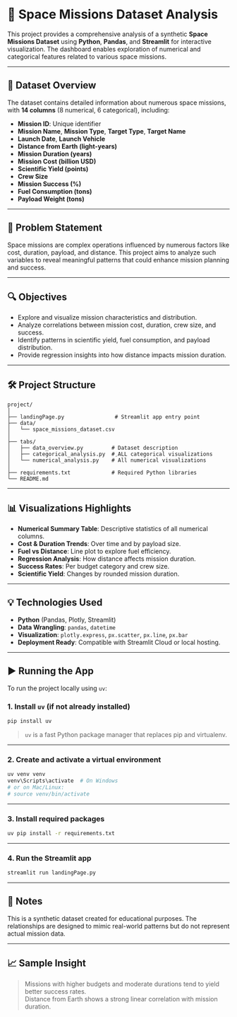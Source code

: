 # 🚀 Space Missions Dataset Analysis

This project provides a comprehensive analysis of a synthetic **Space Missions Dataset** using **Python**, **Pandas**, and **Streamlit** for interactive visualization. The dashboard enables exploration of numerical and categorical features related to various space missions.

---

## 📂 Dataset Overview

The dataset contains detailed information about numerous space missions, with **14 columns** (8 numerical, 6 categorical), including:

- **Mission ID**: Unique identifier  
- **Mission Name**, **Mission Type**, **Target Type**, **Target Name**  
- **Launch Date**, **Launch Vehicle**  
- **Distance from Earth (light-years)**  
- **Mission Duration (years)**  
- **Mission Cost (billion USD)**  
- **Scientific Yield (points)**  
- **Crew Size**  
- **Mission Success (%)**  
- **Fuel Consumption (tons)**  
- **Payload Weight (tons)**  

---

## 🎯 Problem Statement

Space missions are complex operations influenced by numerous factors like cost, duration, payload, and distance. This project aims to analyze such variables to reveal meaningful patterns that could enhance mission planning and success.

---

## 🔍 Objectives

- Explore and visualize mission characteristics and distribution.
- Analyze correlations between mission cost, duration, crew size, and success.
- Identify patterns in scientific yield, fuel consumption, and payload distribution.
- Provide regression insights into how distance impacts mission duration.

---

## 🛠️ Project Structure

```
project/
│
├── landingPage.py                # Streamlit app entry point
├── data/
│   └── space_missions_dataset.csv
│
├── tabs/
│   ├── data_overview.py         # Dataset description
│   ├── categorical_analysis.py  # ِALL categorical visualizations
│   └── numerical_analysis.py    # All numerical visualizations
│
├── requirements.txt             # Required Python libraries
└── README.md             
```

---

## 📊 Visualizations Highlights

- **Numerical Summary Table**: Descriptive statistics of all numerical columns.
- **Cost & Duration Trends**: Over time and by payload size.
- **Fuel vs Distance**: Line plot to explore fuel efficiency.
- **Regression Analysis**: How distance affects mission duration.
- **Success Rates**: Per budget category and crew size.
- **Scientific Yield**: Changes by rounded mission duration.

---

## 💡 Technologies Used

- **Python** (Pandas, Plotly, Streamlit)
- **Data Wrangling**: `pandas`, `datetime`
- **Visualization**: `plotly.express`, `px.scatter`, `px.line`, `px.bar`
- **Deployment Ready**: Compatible with Streamlit Cloud or local hosting.

---

## ▶️ Running the App

To run the project locally using `uv`:

### 1. Install `uv` (if not already installed)

```bash
pip install uv
```

> `uv` is a fast Python package manager that replaces pip and virtualenv.

---

### 2. Create and activate a virtual environment

```bash
uv venv venv
venv\Scripts\activate  # On Windows
# or on Mac/Linux:
# source venv/bin/activate
```

---

### 3. Install required packages

```bash
uv pip install -r requirements.txt
```

---

### 4. Run the Streamlit app

```bash
streamlit run landingPage.py
```

---

## 📌 Notes

This is a synthetic dataset created for educational purposes. The relationships are designed to mimic real-world patterns but do not represent actual mission data.

---

## 📈 Sample Insight

> Missions with higher budgets and moderate durations tend to yield better success rates.  
> Distance from Earth shows a strong linear correlation with mission duration.
